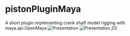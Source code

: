 # pistonPluginMaya
A short plugin implementing crank shaft model rigging with maya.api.OpenMaya
![Presentation](https://user-images.githubusercontent.com/100163862/172729153-038937d2-f68e-42fc-b867-d6175b2256a7.gif)
![Presentation_02](https://user-images.githubusercontent.com/100163862/172729392-e7367578-f37d-4476-be84-fd92107e9343.gif)
